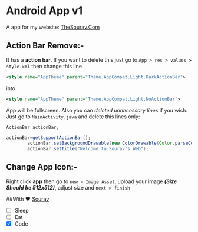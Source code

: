 # Android App v1

A app for my website: [TheSourav.Com](http://thesourav.com)

## Action Bar Remove:-

It has a **action bar**. If you want to delete this just go to ```App > res > values > style.xml``` then change this line
```XML
<style name="AppTheme" parent="Theme.AppCompat.Light.DarkActionBar">
```
into
```XML
<style name="AppTheme" parent="Theme.AppCompat.Light.NoActionBar">
```
App will be fullscreen. Also you can *deleted unnecessary lines* if you wish. Just go to ```MainActivity.java``` and delete this lines only:
```java
ActionBar actionBar;
```
```java
actionBar=getSupportActionBar();
        actionBar.setBackgroundDrawable(new ColorDrawable(Color.parseColor("#0078ff")));
        actionBar.setTitle("Welcome to Sourav's Web");
```

## Change App Icon:-

Right click **app** then go to ```new > Image Asset```, upload your image _**(Size Should be 512x512)**_, adjust size and ```next > finish```

##With ❤️ [Sourav](http://thesourav.com)

- [ ] Sleep
- [ ] Eat
- [x] Code
